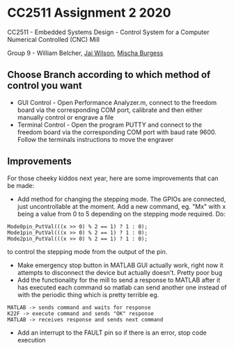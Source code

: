 # CC2511 Assignment 2 2020
CC2511 - Embedded Systems Design - Control System for a Computer Numerical Controlled (CNC) Mill

Group 9 - William Belcher, [Jai Wilson](https://github.com/Jai-Wilson), [Mischa Burgess](https://github.com/MischaBurgess)


## Choose Branch according to which method of control you want
* GUI Control - Open Performance Analyzer.m, connect to the freedom board via the corresponding COM port, calibrate and then either manually control or engrave a file
* Terminal Control - Open the program PUTTY and connect to the freedom board via the corresponding COM port with baud rate 9600. Follow the terminals instructions to move the engraver


## Improvements
For those cheeky kiddos next year, here are some improvements that can be made:
* Add method for changing the stepping mode. The GPIOs are connected, just uncontrollable at the moment. Add a new command, eg. "Mx" with x being a value from 0 to 5 depending on the stepping mode required. Do:
```
Mode0pin_PutVal(((x >> 0) % 2 == 1) ? 1 : 0);
Mode1pin_PutVal(((x >> 0) % 2 == 1) ? 1 : 0);
Mode2pin_PutVal(((x >> 0) % 2 == 1) ? 1 : 0);
``` 
  to control the stepping mode from the output of the pin.

* Make emergency stop button in MATLAB GUI actually work, right now it attempts to disconnect the device but actually doesn't. Pretty poor bug
* Add the functionality for the mill to send a response to MATLAB after it has executed each command so matlab can send another one instead of with the periodic thing which is pretty terrible eg. 
```
MATLAB -> sends command and waits for response 
K22F -> execute command and sends "OK" response 
MATLAB -> receives response and sends next command
```
* Add an interrupt to the FAULT pin so if there is an error, stop code execution
